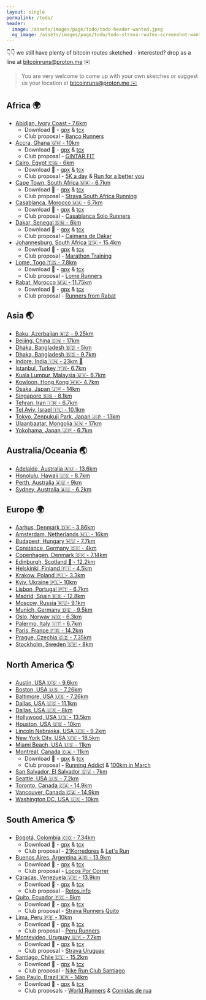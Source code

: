 ```yaml
---
layout: single
permalink: /todo/
header:
  image: /assets/images/page/todo/todo-header-wanted.jpeg
  og_image: /assets/images/page/todo/todo-strava-routes-screenshot-wanted-1368x760.jpeg
---
```


👇👇 we still have plenty of bitcoin routes sketched - interested? drop as a line at [bitcoinruns@proton.me](mailto:bitcoinruns@proton.me) ✉️

> You are very welcome to come up with your own sketches
> or suggest us your location at [bitcoinruns@proton.me ✉️](mailto:bitcoinruns@proton.me)

## Africa 🌍

- [Abidjan, Ivory Coast - 7.6km](https://www.strava.com/routes/3200364169853082998)
  - Download 📁 - [gpx](/assets/gpx/todo/africa/abidjan-cocody-7.5km.gpx) & [tcx](/assets/gpx/todo/africa/abidjan-cocody-7.5km.tcx)
  - Club proposal - [Banco Runners](https://www.strava.com/clubs/549429/posts/28287070)
- [Accra, Ghana 🇬🇭 - 10km](https://www.strava.com/routes/3183687112250620502)
  - Download 📁 - [gpx](/assets/gpx/todo/africa/accra-ghana-10km-btc-run-sketch.gpx) & [tcx](/assets/gpx/todo/africa/accra-ghana-10km-btc-run-sketch.tcx)
  - Club proposal - [GINTAR FIT](https://www.strava.com/clubs/159860/posts/27458163)
- [Cairo, Egypt 🇪🇬 - 6km](https://www.strava.com/routes/3183679102680231754)
  - Download 📁 - [gpx](/assets/gpx/todo/africa/cairo-egypt-6km.gpx) & [tcx](/assets/gpx/todo/africa/cairo-egypt-6km.tcx)
  - Club proposal - [5K a day](https://www.strava.com/clubs/443019/posts/28247368) & [Run for a better you](https://www.strava.com/clubs/445863/posts/28247794)
- [Cape Town, South Africa 🇲🇦 - 6.7km](https://www.strava.com/routes/3199730894491233602)
  - Download 📁 - [gpx](/assets/gpx/todo/africa/cape-town-4.2km.gpx) & [tcx](/assets/gpx/todo/africa/cape-town-4.2km.tcx)
  - Club proposal - [Strava South Africa Running](https://www.strava.com/clubs/255183/posts/28286915)
- [Casablanca, Morocco 🇲🇦 - 6.7km](https://www.strava.com/routes/3199730894491233602)
  - Download 📁 - [gpx](/assets/gpx/todo/africa/casablanca-6.7km.gpx) & [tcx](/assets/gpx/todo/africa/casablanca-6.7km.tcx)
  - Club proposal - [Casablanca Solo Runners](https://www.strava.com/clubs/747420/posts/28266475)
- [Dakar, Senegal 🇸🇳 - 6km](https://www.strava.com/routes/3185866676411135818)
  - Download 📁 - [gpx](/assets/gpx/todo/africa/dakar-senegal-7km.gpx) & [tcx](/assets/gpx/todo/africa/dakar-senegal-7km)
  - Club proposal - [Caimans de Dakar](https://www.strava.com/clubs/157667/posts/27578998)
- [Johannesburg, South Africa 🇿🇦 - 15.4km](https://www.strava.com/routes/2972135816936349304)
  - Download 📁 - [gpx](/assets/gpx/todo/africa/johannesburg-15.4km.gpx) & [tcx](/assets/gpx/todo/africa/johannesburg-15.4km.tcx)
  - Club proposal - [Marathon Training](https://www.strava.com/clubs/147471/posts/27412050) 
- [Lome, Togo 🇹🇬 - 7.8km](https://www.strava.com/routes/3183691805613278026)
  - Download 📁 - [gpx](/assets/gpx/todo/africa/lome-7.8km.gpx) & [tcx](/assets/gpx/todo/africa/lome-7.8km.tcx)
  - Club proposal - [Lome Runners](https://www.strava.com/clubs/1076173/posts/27458396)
- [Rabat, Morocco 🇲🇦 - 11.75km](https://www.strava.com/routes/3183681171272475466)
  - Download 📁 - [gpx](/assets/gpx/todo/africa/rabat-11.75km.gpx) & [tcx](/assets/gpx/todo/africa/rabat-11.75km.tcx)
  - Club proposal - [Runners from Rabat](https://www.strava.com/clubs/444839/posts/28247941)

## Asia 🌏

- [Baku, Azerbaijan 🇦🇿 - 9.25km](https://www.strava.com/routes/3180468702929403238)
- [Beijing, China 🇨🇳 - 17km](https://www.strava.com/routes/3185129806717178436)
- [Dhaka, Bangladesh 🇧🇩 - 5km](https://www.strava.com/routes/3180085707601974046)
- [Dhaka, Bangladesh 🇧🇩 - 9.7km](https://www.strava.com/routes/3180084667448145494)
- [Indore, India 🇮🇳 - 23km 🚴](https://www.strava.com/routes/2960806239910681098)
- [Istanbul, Turkey 🇹🇷- 6.7km](https://www.strava.com/routes/3179688265629405782)
- [Kuala Lumpur, Malaysia 🇲🇾- 6.7km](https://www.strava.com/routes/3013851136851347028)
- [Kowloon, Hong Kong 🇭🇰- 4.7km](https://www.strava.com/routes/3185126608803949142)
- [Osaka, Japan 🇯🇵 - 14km](https://www.strava.com/routes/3185146843671203658)
- [Singapore 🇸🇬 - 8.1km](https://www.strava.com/routes/3179386695831211850)
- [Tehran, Iran 🇮🇷 - 6.7km](https://www.strava.com/routes/3181932213521489738)
- [Tel Aviv, Israel 🇮🇱 - 10.1km](https://www.strava.com/routes/3184547757971988298)
- [Tokyo, Zenpukuji Park, Japan 🇯🇵 - 13km](https://www.strava.com/routes/2970964084872848346)
- [Ulaanbaatar, Mongolia 🇲🇳 - 17km](https://www.strava.com/routes/3014087102317847124)
- [Yokohama, Japan 🇯🇵 - 6.7km](https://www.strava.com/routes/2960790730017349130)

## Australia/Oceania 🌏

- [Adelaide, Australia 🇦🇺 - 13.6km](https://www.strava.com/routes/3180833052322975852)
- [Honolulu, Hawaii 🇺🇸 - 8.7km](https://www.strava.com/routes/3179727281287684694)
- [Perth, Australia 🇦🇺 - 9km](https://www.strava.com/routes/3177923943086360636)
- [Sydney, Australia 🇦🇺 - 6.2km](https://www.strava.com/routes/2969844639468681472)

## Europe 🌍

- [Aarhus, Denmark 🇩🇰 - 3.86km](https://www.strava.com/routes/3181164228819301194)
- [Amsterdam, Netherlands 🇳🇱 - 16km](https://www.strava.com/routes/3013838867497697270)
- [Budapest, Hungary 🇭🇺 - 7.7km](https://www.strava.com/routes/3157369095624113286)
- [Constance, Germany 🇩🇪 - 4km](https://www.strava.com/routes/3180814880125825622)
- [Copenhagen, Denmark 🇩🇰 - 7.14km](https://www.strava.com/routes/3179714067650366282)
- [Edinburgh, Scotland 🏴󠁧󠁢󠁳󠁣󠁴󠁿 - 12.2km](https://www.strava.com/routes/3159081026401151898)
- [Helskinki, Finland 🇫🇮 - 4.5km](https://www.strava.com/routes/3182653888216690262)
- [Krakow, Poland 🇵🇱- 3.3km](https://www.strava.com/routes/3184929176794689354)
- [Kyiv, Ukraine 🇵🇱- 10km](https://www.strava.com/routes/3184560712387238730)
- [Lisbon, Portugal 🇵🇹 - 6.7km](https://www.strava.com/routes/3179695169616996950)
- [Madrid, Spain 🇪🇸 - 12.8km](https://www.strava.com/routes/3014126973501968308)
- [Moscow, Russia 🇷🇺- 9.1km](https://www.strava.com/routes/3184566750682685014)
- [Munich, Germany 🇩🇪 - 9.5km](https://www.strava.com/routes/3179480366239533110)
- [Oslo, Norway 🇳🇴 - 6.3km](https://www.strava.com/routes/3159095289308439230)
- [Palermo, Italy 🇮🇹 - 6.7km](https://www.strava.com/routes/3180883850273386070)
- [Paris, France 🇫🇷 - 14.2km](https://www.strava.com/routes/3157361418321156430)
- [Prague, Czechia 🇨🇿 - 7.35km](https://www.strava.com/routes/3182638455649022794)
- [Stockholm, Sweden 🇸🇪 - 8km](https://www.strava.com/routes/3179705238303305782)

## North  America 🌎

- [Austin, USA 🇺🇸 - 9.6km](https://www.strava.com/routes/3131106099026234218)
- [Boston, USA 🇺🇸 - 7.26km](https://www.strava.com/routes/3157371279821165702)
- [Baltimore, USA 🇺🇸 - 7.26km](https://www.strava.com/routes/3133134992897285696)
- [Dallas, USA 🇺🇸 - 11.1km](https://www.strava.com/routes/3184953488331330124)
- [Dallas, USA 🇺🇸 - 8km](https://www.strava.com/routes/3184956227598444108)
- [Hollywood, USA 🇺🇸 - 13.5km](https://www.strava.com/routes/3133693756211188288)
- [Houston, USA 🇺🇸 - 10km](https://www.strava.com/routes/3133737891465551424)
- [Lincoln Nebraska, USA 🇺🇸 - 9.2km](https://www.strava.com/routes/3134797286331317440)
- [New York City, USA 🇺🇸 - 18.5km](https://www.strava.com/routes/2970330587840185780)
- [Miami Beach, USA 🇺🇸 - 11km](https://www.strava.com/routes/3185203553587896138)
- [Montreal, Canada 🇨🇦 - 11km](https://www.strava.com/routes/3202682897485686648)
  - Download 📁 - [gpx](/assets/gpx/todo/north-america/montreal-11km.gpx) & [tcx](/assets/gpx/todo/north-america/montreal-11km.tcx)
  - Club proposal - [Running Addict](https://www.strava.com/clubs/174624/posts/28404611) & [100km in March](https://www.strava.com/clubs/1220280/posts/28404788)
- [San Salvador, El Salvador 🇸🇻 - 7km](https://www.strava.com/routes/3179757653811707478)
- [Seattle, USA 🇺🇸 - 7.2km](https://www.strava.com/routes/3134848700521983552)
- [Toronto, Canada 🇨🇦 - 14.9km](https://www.strava.com/routes/3180058502515084062)
- [Vancouver, Canada 🇨🇦 - 14.9km](https://www.strava.com/routes/3180058502515084062)
- [Washington DC, USA 🇺🇸 - 10km](https://www.strava.com/routes/3184434820741594876)

## South America 🌎

- [Bogotá, Colombia 🇨🇴 - 7.34km](https://www.strava.com/routes/3185543307238054486)
  - Download 📁 - [gpx](/assets/gpx/todo/south-america/bogota-7.5km.gpx) & [tcx](/assets/gpx/todo/south-america/bogota-7.5km.tcx)
  - Club proposal - [21Korredores](https://www.strava.com/clubs/197595/posts/27619889) & [Let's Run](https://www.strava.com/clubs/660336/posts/27619887)
- [Buenos Aires, Argentina 🇦🇷 - 13.9km](https://www.strava.com/routes/3179753970316349014)
  - Download 📁 - [gpx](/assets/gpx/todo/south-america/buenos-aires-13.9km.gpx) & [tcx](/assets/gpx/todo/south-america/buenos-aires-13.9km.tcx)
  - Club proposal - [Locos Por Correr](https://www.strava.com/clubs/335975/posts/27281413)
- [Caracas, Venezuela 🇻🇪 - 13.9km](https://www.strava.com/routes/3185547212578799434)
  - Download 📁 - [gpx](/assets/gpx/todo/south-america/caracas-8.5km.gpx) & [tcx](/assets/gpx/todo/south-america/caracas-8.5km.tcx)
  - Club proposal - [Retos.info](https://www.strava.com/clubs/494258/posts/27579125)
- [Quito, Ecuador 🇪🇨 - 8km](https://www.strava.com/routes/3200076071906553036)
  - Download 📁 - [gpx](/assets/gpx/todo/south-america/quito-8km.gpx) & [tcx](/assets/gpx/todo/south-america/quito-8km.tcx)
  - Club proposal - [Strava Runners Quito](https://www.strava.com/clubs/35554/posts/28271712)
- [Lima, Peru 🇵🇪 - 10km](https://www.strava.com/routes/3180844308590621318)
  - Download 📁 - [gpx](/assets/gpx/todo/south-america/lima-10km.gpx) & [tcx](/assets/gpx/todo/south-america/lima-10km.tcx)
  - Club proposal - [Peru Runners](https://www.strava.com/clubs/260753/posts/27416341)
- [Montevideo, Uruguay 🇺🇾 - 7.7km](https://www.strava.com/routes/3182742292652805718)
  - Download 📁 - [gpx](/assets/gpx/todo/south-america/montevideo-7.7km.gpx) & [tcx](/assets/gpx/todo/south-america/montevideo-7.7km.tcx)
  - Club proposal - [Strava Uruguay](https://www.strava.com/clubs/309610/posts/28266810)
- [Santiago, Chile 🇨🇱 - 15.2km](https://www.strava.com/routes/3182694774102674006)
  - Download 📁 - [gpx](/assets/gpx/todo/south-america/santiago-15.2km.gpx) & [tcx](/assets/gpx/todo/south-america/santiago-15.2km.tcx)
  - Club proposal - [Nike Run Club Santiago](https://www.strava.com/clubs/280153/posts/27415334)
- [Sao Paulo, Brazil 🇧🇷 - 14km](https://www.strava.com/routes/3179811438252567370)
  - Download 📁 - [gpx](/assets/gpx/todo/south-america/santiago-15.2km.gpx) & [tcx](/assets/gpx/todo/south-america/santiago-15.2km.tcx)
  - Club proposals - [World Runners](https://www.strava.com/clubs/160142/posts/27281246) & [Corridas de rua](https://www.strava.com/clubs/220868/posts/27281328)


